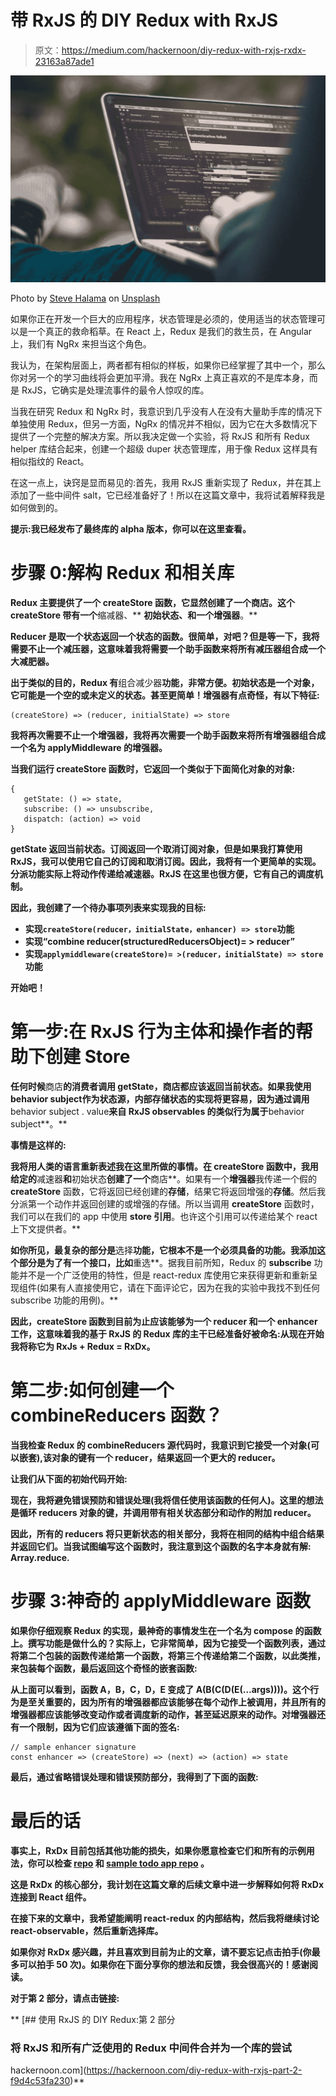 # 带 RxJS 的 DIY Redux with RxJS

> 原文：<https://medium.com/hackernoon/diy-redux-with-rxjs-rxdx-23163a87ade1>

![](img/e2035650f8cb1e060e2f23b3e69ba90e.png)

Photo by [Steve Halama](https://unsplash.com/photos/iVGevPcaJzk?utm_source=unsplash&utm_medium=referral&utm_content=creditCopyText) on [Unsplash](https://unsplash.com/search/photos/code?utm_source=unsplash&utm_medium=referral&utm_content=creditCopyText)

如果你正在开发一个巨大的应用程序，状态管理是必须的，使用适当的状态管理可以是一个真正的救命稻草。在 React 上，Redux 是我们的救生员，在 Angular 上，我们有 NgRx 来担当这个角色。

我认为，在架构层面上，两者都有相似的样板，如果你已经掌握了其中一个，那么你对另一个的学习曲线将会更加平滑。我在 NgRx 上真正喜欢的不是库本身，而是 RxJS，它确实是处理流事件的最令人惊叹的库。

当我在研究 Redux 和 NgRx 时，我意识到几乎没有人在没有大量助手库的情况下单独使用 Redux，但另一方面，NgRx 的情况并不相似，因为它在大多数情况下提供了一个完整的解决方案。所以我决定做一个实验，将 RxJS 和所有 Redux helper 库结合起来，创建一个超级 duper 状态管理库，用于像 Redux 这样具有相似指纹的 React。

在这一点上，诀窍是显而易见的:首先，我用 RxJS 重新实现了 Redux，并在其上添加了一些中间件 salt，它已经准备好了！所以在这篇文章中，我将试着解释我是如何做到的。

**提示:我已经发布了最终库的 alpha 版本，你可以在这里查看**[](https://github.com/onerzafer/rxdx)****。****

# **步骤 0:解构 Redux 和相关库**

**Redux 主要提供了一个 **createStore** 函数，它显然创建了一个商店。这个 createStore 带有一个**缩减器、** **初始状态、**和一个**增强器**。**

****Reducer** 是取一个状态返回一个状态的函数。很简单，对吧？但是等一下，我将需要不止一个减压器，这意味着我将需要一个助手函数来将所有减压器组合成一个大减肥器。**

**出于类似的目的，Redux 有**组合减少器**功能，非常方便。**初始状态**是一个对象，它可能是一个空的或未定义的状态。甚至更简单！**增强器**有点奇怪，有以下特征:**

```
(createStore) => (reducer, initialState) => store
```

**我将再次需要不止一个增强器，我将再次需要一个助手函数来将所有增强器组合成一个名为 **applyMiddleware 的增强器。****

**当我们运行 createStore 函数时，它返回一个类似于下面简化对象的对象:**

```
{
   getState: () => state,
   subscribe: () => unsubscribe,
   dispatch: (action) => void
}
```

****getState** 返回当前状态。**订阅**返回一个**取消订阅**对象，但是如果我打算使用 RxJS，我可以使用它自己的订阅和取消订阅。因此，我将有一个更简单的实现。**分派**功能实际上将动作传递给减速器。RxJS 在这里也很方便，它有自己的调度机制。**

**因此，我创建了一个待办事项列表来实现我的目标:**

*   **实现` createStore(reducer，initialState，enhancer) => store `功能**
*   **实现“combine reducer(structuredReducersObject)= > reducer”**
*   **实现` applymiddleware(createStore)= >(reducer，initialState) => store `功能**

**开始吧！**

# **第一步:在 RxJS 行为主体和操作者的帮助下创建 Store**

**任何时候**商店**的消费者调用 **getState，**商店都应该返回当前状态。如果我使用**behavior subject**作为状态源，内部存储状态的实现将更容易，因为通过调用**behavior subject . value**来自 RxJS observables 的类似行为属于**behavior subject**。**

**事情是这样的:**

**我将用人类的语言重新表述我在这里所做的事情。在 **createStore** 函数中，我用给定的**减速器**和**初始状态**创建了一个**商店**。如果有一个**增强器**我传递一个假的 **createStore** 函数，它将返回已经创建的**存储**，结果它将返回增强的**存储**。然后我分派第一个动作并返回创建的或增强的存储。所以当调用 **createStore** 函数时，我们可以在我们的 app 中使用 **store 引用**。也许这个引用可以传递给某个 react 上下文提供者。**

**如你所见，最复杂的部分是**选择**功能，它根本不是一个必须具备的功能。我添加这个部分是为了有一个接口，比如**重选**。据我目前所知，Redux 的 **subscribe** 功能并不是一个广泛使用的特性，但是 react-redux 库使用它来获得更新和重新呈现组件(如果有人直接使用它，请在下面评论它，因为在我的实验中我找不到任何 subscribe 功能的用例)。**

****因此，createStore 函数到目前为止应该能够为一个 reducer 和一个 enhancer 工作，这意味着我的基于 RxJS 的 Redux 库的主干已经准备好被命名:从现在开始我将称它为 RxJs + Redux = RxDx。****

# **第二步:如何创建一个 combineReducers 函数？**

**当我检查 Redux 的 **combineReducers** 源代码时，我意识到它接受一个对象(可以嵌套),该对象的键有一个 reducer，结果返回一个更大的 reducer。**

**让我们从下面的初始代码开始:**

**现在，我将避免错误预防和错误处理(我将信任使用该函数的任何人)。这里的想法是循环 reducers 对象的键，并调用带有相关状态部分和动作的附加 reducer。**

**因此，所有的 reducers 将只更新状态的相关部分，我将在相同的结构中组合结果并返回它们。当我试图编写这个函数时，我注意到这个函数的名字本身就有解: **Array.reduce.****

# **步骤 3:神奇的 applyMiddleware 函数**

**如果你仔细观察 Redux 的实现，最神奇的事情发生在一个名为 **compose** 的函数上。撰写功能是做什么的？实际上，它非常简单，因为它接受一个函数列表，通过将第二个包装的函数传递给第一个函数，将第三个传递给第二个函数，以此类推，来包装每个函数，最后返回这个奇怪的嵌套函数:**

**从上面可以看到，函数 A，B，C，D，E 变成了 A(B(C(D(E(…args))))。这个行为是至关重要的，因为所有的增强器都应该能够在每个动作上被调用，并且所有的增强器都应该能够改变动作或者调度新的动作，甚至延迟原来的动作。对增强器还有一个限制，因为它们应该遵循下面的签名:**

```
// sample enhancer signature
const enhancer => (createStore) => (next) => (action) => state
```

**最后，通过省略错误处理和错误预防部分，我得到了下面的函数:**

# **最后的话**

**事实上，RxDx 目前包括其他功能的损失，如果你愿意检查它们和所有的示例用法，你可以检查 [repo](https://github.com/onerzafer/rxdx) 和 [sample todo app repo](https://github.com/onerzafer/rxdx-sample-app) 。**

**这是 RxDx 的核心部分，我计划在这篇文章的后续文章中进一步解释如何将 RxDx 连接到 React 组件。**

**在接下来的文章中，我希望能阐明 react-redux 的内部结构，然后我将继续讨论 react-observable，然后重新选择库。**

**如果你对 RxDx 感兴趣，并且喜欢到目前为止的文章，请不要忘记点击拍手(你最多可以拍手 50 次)。如果你在下面分享你的想法和反馈，我会很高兴的！感谢阅读。**

****对于第 2 部分，请点击链接:****

**[](https://hackernoon.com/diy-redux-with-rxjs-part-2-f9d4c53fa230) [## 使用 RxJS 的 DIY Redux:第 2 部分

### 将 RxJS 和所有广泛使用的 Redux 中间件合并为一个库的尝试

hackernoon.com](https://hackernoon.com/diy-redux-with-rxjs-part-2-f9d4c53fa230)**